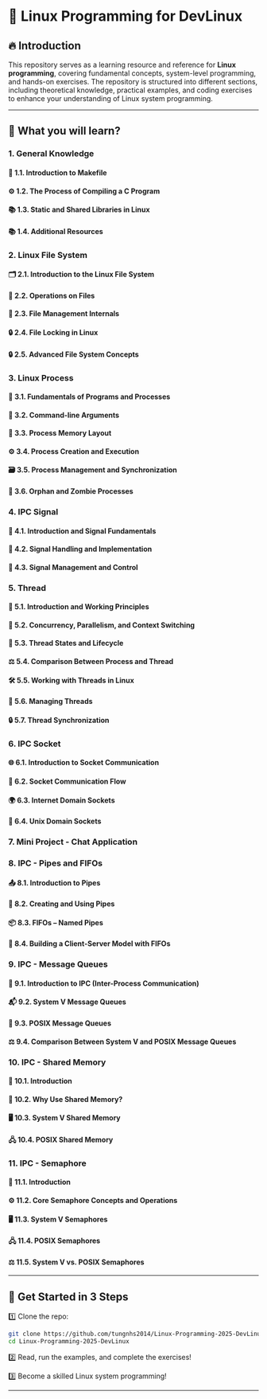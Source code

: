 # 🚀 Linux Programming for DevLinux

## 🔥 Introduction
This repository serves as a learning resource and reference for **Linux programming**, covering fundamental concepts, system-level programming, and hands-on exercises. The repository is structured into different sections, including theoretical knowledge, practical examples, and coding exercises to enhance your understanding of Linux system programming.

---

## 🎯 What you will learn?
### 1. General Knowledge
#### 📄 **1.1. Introduction to Makefile**
#### ⚙️ **1.2. The Process of Compiling a C Program**
#### 📚 **1.3. Static and Shared Libraries in Linux**
#### 📚 **1.4. Additional Resources**


### 2. Linux File System
#### 🗂️ **2.1. Introduction to the Linux File System**
#### 📝 **2.2. Operations on Files**
#### 📂 **2.3. File Management Internals**
#### 🔒 **2.4. File Locking in Linux**
#### 🔒 **2.5. Advanced File System Concepts**


### 3. Linux Process
#### 🚀 **3.1. Fundamentals of Programs and Processes**
#### 📝 **3.2. Command-line Arguments**
#### 🧠 **3.3. Process Memory Layout**
#### ⚙️ **3.4. Process Creation and Execution**
#### 🗃️ **3.5. Process Management and Synchronization**
#### 👻 **3.6. Orphan and Zombie Processes**

### 4. IPC Signal
#### 📡 **4.1. Introduction and Signal Fundamentals**
#### 🛑 **4.2. Signal Handling and Implementation**
#### 🔑 **4.3. Signal Management and Control**

### 5. Thread
#### 🌟 **5.1. Introduction and Working Principles**
#### 🔄 **5.2. Concurrency, Parallelism, and Context Switching**
#### 🧐 **5.3. Thread States and Lifecycle**
#### ⚖️ **5.4. Comparison Between Process and Thread**
#### 🛠  **5.5. Working with Threads in Linux**
#### 🔧 **5.6. Managing Threads**
#### 🔒 **5.7. Thread Synchronization**

### 6. IPC Socket
#### 🌐 **6.1. Introduction to Socket Communication**
#### 🔄 **6.2. Socket Communication Flow**
#### 🌍 **6.3. Internet Domain Sockets**
#### 🔌 **6.4. Unix Domain Sockets**

### 7. Mini Project - Chat Application

### 8. IPC - Pipes and FIFOs
#### 📤 **8.1. Introduction to Pipes**
#### 🧵 **8.2. Creating and Using Pipes**
#### 📦 **8.3. FIFOs – Named Pipes**
#### 🧩 **8.4. Building a Client-Server Model with FIFOs**

### 9. IPC - Message Queues
#### 💬 **9.1. Introduction to IPC (Inter-Process Communication)**
#### 📬 **9.2. System V Message Queues**
#### 📩 **9.3. POSIX Message Queues**
#### ⚖️ **9.4. Comparison Between System V and POSIX Message Queues**

### 10. IPC - Shared Memory
#### 📘 **10.1. Introduction**
#### 🔑 **10.2. Why Use Shared Memory?**
#### 🖥️ **10.3. System V Shared Memory**
#### 🖧 **10.4. POSIX Shared Memory**

### 11. IPC - Semaphore
#### 🔑 **11.1. Introduction**
#### ⚙️ **11.2. Core Semaphore Concepts and Operations**
#### 🖥️ **11.3. System V Semaphores**
#### 🖧 **11.4. POSIX Semaphores**
#### ⚖️ **11.5. System V vs. POSIX Semaphores**
---

## 🚀 Get Started in 3 Steps  
1️⃣ Clone the repo:  
```bash
git clone https://github.com/tungnhs2014/Linux-Programming-2025-DevLinux.git
cd Linux-Programming-2025-DevLinux
```
2️⃣ Read, run the examples, and complete the exercises!

3️⃣ Become a skilled Linux system programming!

---